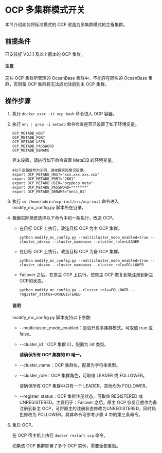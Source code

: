 OCP 多集群模式开关
================================

本节介绍如何将标准模式的 OCP 改造为多集群模式的主备集群。

前提条件
-------------------------

已安装好 V3.1.1 及以上版本的 OCP 集群。

<main id="notice" type='notice'><h4>注意</h4><p>这些 OCP 集群所管理的 OceanBase 集群中，不能存在同名的 OceanBase 集群，否则备 OCP 集群将无法成功注册到主 OCP 集群。</p></main>



操作步骤
-------------------------

1. 执行 `docker exec -it ocp bash` 命令进入 OCP 容器。



2. 执行 `env | grep -i metadb` 命令检查是否已设置了如下环境变量。

   ```unknow
   OCP_METADB_HOST
   OCP_METADB_PORT
   OCP_METADB_USER
   OCP_METADB_PASSWORD
   OCP_METADB_DBNAME
   ```



   若未设置，请执行如下命令设置 MetaDB 的环境变量。

   ```unknow
   #以下变量值均为示例，请根据实际情况设置。
   export OCP_METADB_HOST="xxx.xxx.xxx.xxx"
   export OCP_METADB_PORT="2881"
   export OCP_METADB_USER="ocp@ocp_meta"
   export OCP_METADB_PASSWORD="******"
   export OCP_METADB_DBNAME="meta_01"
   ```



3. 执行 `cd /home/admin/ocp-init/src/ocp-init` 命令进入 modify_mc_config.py 脚本所在目录。



4. 根据实际场景选择以下命令中的一条执行，改造 OCP。

   * 在目标 OCP 上执行，改造目标 OCP 为主 OCP 集群。

     ```unknow
     python modify_mc_config.py --multicluster_mode_enabled=true --cluster_id=xxx --cluster_name=xxx --cluster_role=LEADER
     ```



   * 在目标 OCP 上执行，改造目标 OCP 为备 OCP 集群。

     ```unknow
     python modify_mc_config.py --multicluster_mode_enabled=true --cluster_id=xxx --cluster_name=xxx --cluster_role=FOLLOWER
     ```



   * Failover 之后，在原主 OCP 上执行，使原主 OCP 恢复到能注册到新主 OCP的状态。

     ```unknow
     python modify_mc_config.py --cluster_role=FOLLOWER --register_status=UNREGISTERED
     ```







   <main id="notice" type='explain'><h4>说明</h4><p>modify_mc_config.py 脚本支持以下参数:</p></main>


   * --multicluster_mode_enabled：是否开启多集群模式。可取值 true 或 false。



   * --cluster_id：OCP 集群 ID，配置为 int 类型。

     **请确保所有 OCP 集群的 ID 唯一。**


   * --cluster_name：OCP 集群名，配置为字符串类型。



   * --cluster_role：OCP 集群角色，可取值 LEADER 或 FOLLOWER。

     请确保所有 OCP 集群中只有一个 LEADER，其他均为 FOLLOWER。


   * --register_status：OCP 集群注册状态，可取值 REGISTERED 或 UNREGISTERED。主要用于：Failover 之后，原主 OCP 恢复且想作为备注册到新主 OCP，可将原主的注册状态修改为UNREGISTERED，同时角色修改为 FOLLOWER。具体命令可参考步骤 4 中的第三条命令。







5. 重启 OCP。

   在 OCP 宿主机上执行 `docker restart ocp` 命令。

   如果该 OCP 集群部署了多个 OCP 实例，需要全部重启。
